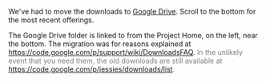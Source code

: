 We've had to move the downloads to [Google Drive](https://drive.google.com/folderview?id=0BzZNCgKvEkQYZDBNTm1HWThOaEU&usp=drive_web#list).
Scroll to the bottom for the most recent offerings.

The Google Drive folder is linked to from the Project Home, on the left, near the bottom.
The migration was for reasons explained at https://code.google.com/p/support/wiki/DownloadsFAQ.
<font color='gray'>In the unlikely event that you need them, the old downloads are still available at <a href='https://code.google.com/p/jessies/downloads/list'>https://code.google.com/p/jessies/downloads/list</a>.</font>